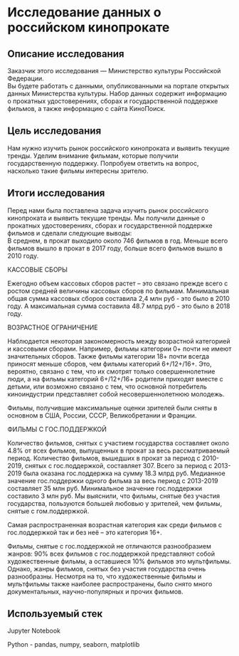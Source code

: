 # Исследование данных о российском кинопрокате

## Описание исследования

Заказчик этого исследования — Министерство культуры Российской Федерации.      
Вы будете работать с данными, опубликованными на портале открытых данных Министерства культуры. Набор данных содержит информацию о прокатных удостоверениях, сборах и государственной поддержке фильмов, а также информацию с сайта КиноПоиск.

## Цель исследования

Нам нужно изучить рынок российского кинопроката и выявить текущие тренды. Уделим внимание фильмам, которые получили государственную поддержку. Попробуем ответить на вопрос, насколько такие фильмы интересны зрителю. 

## Итоги исследования

Перед нами была поставлена задача изучить рынок российского кинопроката и выявить текущие тренды. Мы получили данные о прокатных удостоверениях, сборах и государственной поддержке фильмов и сделали следующие выводы:  
В среднем, в прокат выходило около 746 фильмов в год. Меньше всего фильмов вышло в прокат в 2017 году, больше всего фильмов вышло в 2010 году.

КАССОВЫЕ СБОРЫ  

Ежегодно объем кассовых сборов растет – это связано прежде всего с ростом средней величины кассовых сборов по фильмам. Минимальная общая сумма кассовых сборов составила 2,4 млн руб - это было в 2010 году. А максимальная сумма составила 48.7 млрд руб - это было в 2018 году.  

ВОЗРАСТНОЕ ОГРАНИЧЕНИЕ  

Наблюдается некоторая закономерность между возрастной категорией и кассовыми сборами. Например, фильмы категории 0+ почти не имеют значительных сборов. Также фильмы категории 18+ почти всегда приносят меньше сборов, чем фильмы категорий 6+/12+/16+. Это, вероятно, связано с тем, что их смотрят только совершеннолетние люди, а на фильмы категорий 6+/12+/16+ родители приходят вместе с детьми, или возможно связано с тем, что основной потребитель киноиндустрии представляет собой несовершеннолетнюю молодежь.  

Фильмы, получившие максимальные оценки зрителей были сняты в основном в США, России, СССР, Великобретании и Франции.  

ФИЛЬМЫ С ГОС.ПОДДЕРЖКОЙ  

Количество фильмов, снятых с участием государства составляет около 4.8% от всех фильмов, выпущенных в прокат за весь рассматриваемый период. Количество фильмов, вышедших в прокат за период с 2010-2019, снятых с гос.поддержкой, составляет 307. Всего за период с 2013-2019 была оказана гос.поддержка на сумму 18.3 млрд руб. Медианное значение гос.поддержки одного фильма за весь период с 2013-2019 составляет 35 млн руб. Минимальное значение гос.поддержки составило 3 млн руб. Мы выяснили, что фильмы, снятые без участия государства, пользуются большей любовью у зрителей, чем фильмы, снятые с гом.поддержкой.  

Самая распространенная возрастная категория как среди фильмов с гос.поддержкой так и без неё – это категория 16+.  

Фильмы, снятые с гос.поддержкой не отличаются разнообразием жанров: 90% всех фильмов с гос.поддержкой представляют собой художественные фильмы, а оставшиеся 10% фильмов это мультфильмы. Однако, жанры фильмов, снятых без участия государства очень разнообразны. Несмотря на то, что художественные фильмы и мультфильмы также наиболее распространены, было снято много документальных, научно-популярных и прочих фильмов.  

## Используемый стек

Jupyter Notebook

Python - pandas, numpy, seaborn, matplotlib
